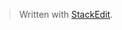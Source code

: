 



> Written with [StackEdit](https://stackedit.io/).
<!--stackedit_data:
eyJoaXN0b3J5IjpbLTEzOTE4MTI5NzRdfQ==
-->